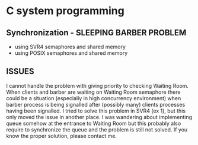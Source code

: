 # C system programming
## Synchronization - SLEEPING BARBER PROBLEM
* using SVR4 semaphores and shared memory
* using POSIX semaphores and shared memory

## ISSUES
I cannot handle the problem with giving priority to checking Waiting Room. When clients and barber are waiting on Waiting Room semaphore there could be a situation (especially in high concurrency environment) when barber process is being signalled after (possibly many) clients processes having been signalled. I tried to solve this problem in SVR4 (ex 1), but this only moved the issue in another place. I was wandering about implementing queue somehow at the entrance to Waiting Room but this probably also require to synchronize the queue and the problem is still not solved. 
If you know the proper solution, please contact me.

